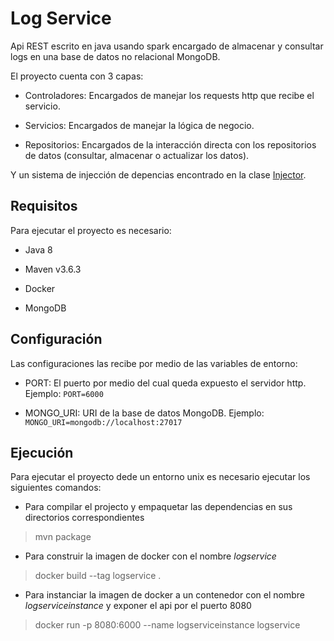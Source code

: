 # Log Service

Api REST escrito en java usando spark encargado de almacenar y consultar logs en una base de datos no relacional MongoDB.

El proyecto cuenta con 3 capas:

- Controladores: Encargados de manejar los requests http que recibe el servicio.

- Servicios: Encargados de manejar la lógica de negocio.

- Repositorios: Encargados de la interacción directa con los repositorios de datos (consultar, almacenar o actualizar los datos).

Y un sistema de injección de depencias encontrado en la clase [Injector](src/main/java/co/edu/escuelaing/logservice/configs/Injector.java).

## Requisitos

Para ejecutar el proyecto es necesario:

- Java 8

- Maven v3.6.3

- Docker

- MongoDB

## Configuración

Las configuraciones las recibe por medio de  las variables de entorno:

- PORT: El puerto por medio del cual queda expuesto el servidor http. Ejemplo: `PORT=6000`

- MONGO_URI: URI de la base de datos MongoDB. Ejemplo: `MONGO_URI=mongodb://localhost:27017`

## Ejecución

Para ejecutar el proyecto dede un entorno unix es necesario ejecutar los siguientes comandos:

- Para compilar el projecto y empaquetar las dependencias en sus directorios correspondientes

> mvn package

- Para construir la imagen de docker con el nombre *logservice*

> docker build --tag logservice .

- Para instanciar la imagen de docker a un contenedor con el nombre *logserviceinstance* y exponer el api por el puerto 8080

> docker run -p 8080:6000 --name logserviceinstance logservice
